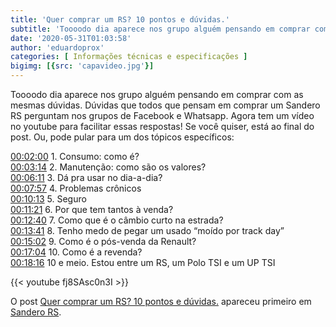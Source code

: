 ```yaml
---
title: 'Quer comprar um RS? 10 pontos e dúvidas.'
subtitle: 'Toooodo dia aparece nos grupo alguém pensando em comprar com as mesmas dúvidas. Agora tem um vídeo no youtube para facilitar essas respostas!'
date: '2020-05-31T01:03:58'
author: 'eduardoprox'
categories: [ Informações técnicas e especificações ]
bigimg: [{src: 'capavideo.jpg'}]
---
```


Toooodo dia aparece nos grupo alguém pensando em comprar com as mesmas dúvidas. Dúvidas que todos que pensam em comprar um Sandero RS perguntam nos grupos de Facebook e Whatsapp. Agora tem um vídeo no youtube para facilitar essas respostas! Se você quiser, está ao final do post. Ou, pode pular para um dos tópicos específicos:


[00:02:00](https://www.youtube.com/watch?v=fj8SAsc0n3I&t=120s) 1. Consumo: como é?   
[00:03:14](https://www.youtube.com/watch?v=fj8SAsc0n3I&t=194s) 2. Manutenção: como são os valores?   
[00:06:11](https://www.youtube.com/watch?v=fj8SAsc0n3I&t=371s) 3. Dá pra usar no dia-a-dia?   
[00:07:57](https://www.youtube.com/watch?v=fj8SAsc0n3I&t=477s) 4. Problemas crônicos   
[00:10:13](https://www.youtube.com/watch?v=fj8SAsc0n3I&t=613s) 5. Seguro   
[00:11:21](https://www.youtube.com/watch?v=fj8SAsc0n3I&t=681s) 6. Por que tem tantos à venda?   
[00:12:40](https://www.youtube.com/watch?v=fj8SAsc0n3I&t=760s) 7. Como que é o câmbio curto na estrada?   
[00:13:41](https://www.youtube.com/watch?v=fj8SAsc0n3I&t=821s) 8. Tenho medo de pegar um usado “moído por track day”   
[00:15:02](https://www.youtube.com/watch?v=fj8SAsc0n3I&t=902s) 9. Como é o pós-venda da Renault?   
[00:17:04](https://www.youtube.com/watch?v=fj8SAsc0n3I&t=1024s) 10. Como é a revenda?   
[00:18:16](https://www.youtube.com/watch?v=fj8SAsc0n3I&t=1096s) 10 e meio. Estou entre um RS, um Polo TSI e um UP TSI


{{< youtube fj8SAsc0n3I >}}

O post [Quer comprar um RS? 10 pontos e dúvidas.](https://sanderors.com/quer-comprar-um-rs-10-pontos-e-duvidas/) apareceu primeiro em [Sandero RS](https://sanderors.com).

